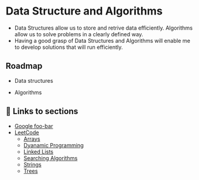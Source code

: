 
# Data Structure and Algorithms

- Data Structures allow us to store and retrive data efficiently. Algorithms allow us to solve problems in a clearly defined way.
- Having a good grasp of Data Structures and Algorithms will enable me to develop solutions that will run efficiently.


## Roadmap

- Data structures 

- Algorithms


## 🔗 Links to sections
- [Google foo-bar](/src/main/java/google)
- [LeetCode](/src/main/java/leetcode)
    - [Arrays](/src/main/java/leetcode/arrays)
    - [Dyanamic Programming](/src/main/java/leetcode/dynamicprogramming)
    - [Linked Lists](/src/main/java/leetcode/linkedlists)
    - [Searching Algorithms](/src/main/java/leetcode/searching)
    - [Strings](/src/main/java/leetcode/strings)
    - [Trees](/src/main/java/leetcode/trees)
